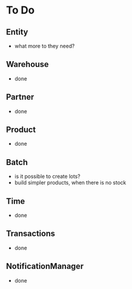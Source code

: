 # To Do

## Entity
- what more to they need?

## Warehouse
- done

## Partner
- done

## Product
- done

## Batch
- is it possible to create lots?
- build simpler products, when there is no stock

## Time
- done

## Transactions
- done

## NotificationManager
- done
